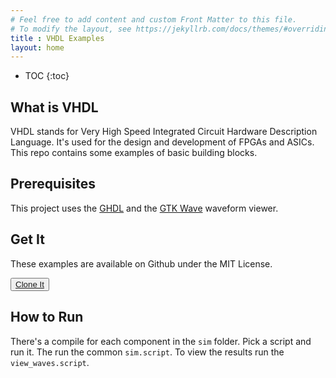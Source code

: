 ```yaml
---
# Feel free to add content and custom Front Matter to this file.
# To modify the layout, see https://jekyllrb.com/docs/themes/#overriding-theme-defaults
title : VHDL Examples
layout: home
---
```


* TOC
{:toc}

What is VHDL
-----------

VHDL stands for Very High Speed Integrated Circuit Hardware Description
Language. It's used for the design and development of FPGAs and ASICs.
This repo contains some examples of basic building blocks.

Prerequisites
-------------

This project uses the [GHDL](http://ghdl.free.fr/site/pmwiki.php) and the
[GTK Wave](http://gtkwave.sourceforge.net/) waveform viewer.

Get It
------

These examples are available on Github under the MIT License.

<button class="favorite styled" type="button">
  <a href="https://github.com/jwrr/vhdl_examples">Clone It</a>
</button>

How to Run
----------

There's a compile for each component in the `sim` folder. Pick a script and
run it.  The run the common `sim.script`.  To view the results run the
`view_waves.script`.


